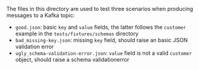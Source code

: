 The files in this directory are used to test three scenarios when producing messages to a Kafka
topic:

- `good.json`: basic `key` and `value` fields, the latter follows the `customer` example in the
  `tests/fixtures/schemas` directory
- `bad_missing-key.json`: missing `key` field, should raise an basic JSON validation error
- `ugly_schema-validation-error.json`: `value` field is not a valid `customer` object, should raise
  a schema validationerror

